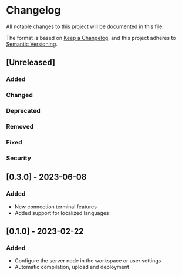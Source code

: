 # Changelog

All notable changes to this project will be documented in this file.

The format is based on [Keep a Changelog](https://keepachangelog.com/en/1.0.0/), 
and this project adheres to [Semantic Versioning](https://semver.org/spec/v2.0.0.html).

## [Unreleased]

### Added 

### Changed 

### Deprecated 

### Removed  

### Fixed

### Security 

## [0.3.0] - 2023-06-08

### Added 

* New connection terminal features
* Added support for localized languages

## [0.1.0] - 2023-02-22

### Added

* Configure the server node in the workspace or user settings
* Automatic compilation, upload and deployment
